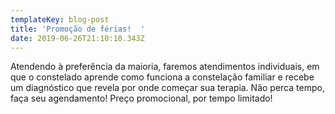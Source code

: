 ```yaml
---
templateKey: blog-post
title: 'Promoção de férias!  '
date: 2019-06-26T21:10:10.343Z
---
```

Atendendo à preferência da maioria, faremos atendimentos individuais, em que o constelado aprende como funciona a constelação familiar e recebe um diagnóstico que revela por onde começar sua terapia. Não perca tempo, faça seu agendamento! Preço promocional, por tempo limitado!
